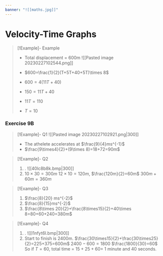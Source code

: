 ```yaml
---
banner: "![[maths.jpg]]"
---
```

# Velocity-Time Graphs 

> [!Example]- Example
> - Total displacement = 600m
> ![[Pasted image 20230227102544.png]]
> 
> - $600=\frac{1}{2}(T+5T+40+5T)\times 8$
> - $600=4(11T+40)$
> - $150=11T+40$
> - $11T=110$
> - $T=10$


### Exercise 9B

> [!Example]- Q1
> ![[Pasted image 20230227102921.png|300]]
> - The athelete accelerates at $\frac{9}{4}ms^{-1}$
> - $\frac{9\times4}{2}+(9\times 8)=18+72=90m$

> [!Example]- Q2
> 1.  .
>    ![[40lc8b8k.bmp|300]]
> 2. $10\times30=300m$
>	$12\times 10=120m$, $\frac{120m}{2}=60m$
>	$300m+60m=360m$

> [!Example]- Q3
> 1. $\frac{8}{20} ms^{-2}$
> 2. $\frac{8}{15}ms^{-2}$
> 3. $\frac{8\times 20}{2}+\frac{8\times15}{2}+40\times 8=80+60+240=380m$

>[!Example]- Q4
>1. .
>![[l1nfyt6l.bmp|300]]
>2. Start to finish is 2400m.
>	$\frac{30\times15}{2}+\frac{30\times25}{2}=225+375=600m$
>	$2400-600=1800$
>	$\frac{1800}{30}=60$
>	So if $T=60$, total time = $15+25+60=$ 1 minute and 40 seconds.

